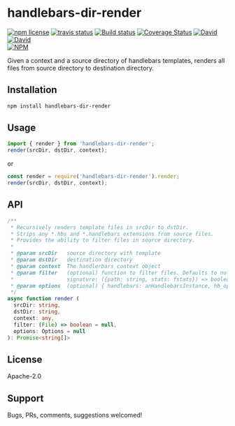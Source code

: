 # handlebars-dir-render
<!-- badge -->
[![npm license](https://img.shields.io/npm/l/handlebars-dir-render.svg)](https://www.npmjs.com/package/handlebars-dir-render)
[![travis status](https://img.shields.io/travis/sramam/handlebars-dir-render.svg)](https://travis-ci.org/sramam/handlebars-dir-render)
[![Build status](https://ci.appveyor.com/api/projects/status/90am2usst4qeutgi?svg=true)](https://ci.appveyor.com/project/sramam/handlebars-dir-render)
[![Coverage Status](https://coveralls.io/repos/github/sramam/handlebars-dir-render/badge.svg?branch=master)](https://coveralls.io/github/sramam/handlebars-dir-render?branch=master)
[![David](https://david-dm.org/sramam/handlebars-dir-render/status.svg)](https://david-dm.org/sramam/handlebars-dir-render)
[![David](https://david-dm.org/sramam/handlebars-dir-render/dev-status.svg)](https://david-dm.org/sramam/handlebars-dir-render?type=dev)
<br/>
[![NPM](https://nodei.co/npm/handlebars-dir-render.png?downloads=true&downloadRank=true&stars=true)](https://nodei.co/npm/handlebars-dir-render/)
<!-- endbadge -->

Given a context and a source directory of handlebars templates, renders all files from source directory to destination directory.

## Installation

```bash
npm install handlebars-dir-render
```

## Usage

```javascript
import { render } from 'handlebars-dir-render';
render(srcDir, dstDir, context);
```
or

```javascript
const render = require('handlebars-dir-render').render;
render(srcDir, dstDir, context);

```

## API

```TypeScript
/**
 * Recursively renders template files in srcDir to dstDir.
 * Strips any *.hbs and *.handlebars extensions from source files.
 * Provides the ability to filter files in source directory.
 *
 * @param srcDir   source directory with template
 * @param dstDir   destination directory
 * @param context  The handlerbars context object
 * @param filter   (optional) function to filter files. Defaults to null - all files are processed.
 *                 signature: ({path: string, stats: fstats}) => boolean
 * @param options  (optional) { handlebars: anHandlebarsInstance, hb_options: handlebar-options }
 */
async function render (
  srcDir: string,
  dstDir: string,
  context: any,
  filter: (File) => boolean = null,
  options: Options = null
): Promise<string[]>

```

## License
Apache-2.0

## Support
Bugs, PRs, comments, suggestions welcomed!

